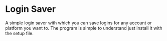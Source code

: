 
# Login Saver

A simple login saver with which you can save logins for any account or platform you want to. The program is simple to understand just install it with the setup file.